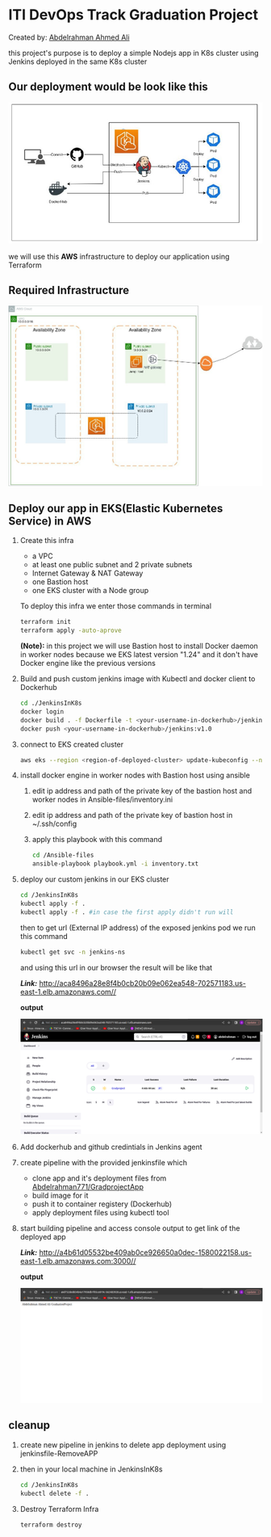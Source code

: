 # ITI DevOps Track Graduation Project

Created by: [Abdelrahman Ahmed Ali](https://www.linkedin.com/in/abdelrahman-ahmed-67bb091b0/)

this project's purpose is to deploy a simple Nodejs app in K8s cluster using Jenkins deployed in the same K8s cluster 

## Our deployment would be look like this

![General Deployment](Images/General-Deployment.jpeg)

 we will use this **AWS** infrastructure to deploy our application using Terraform

## Required Infrastructure

![Required Infra](Images/Terraform-Infra.jpeg)

## Deploy our app in EKS(Elastic Kubernetes Service) in AWS

1. Create this infra

   - a VPC
   - at least one public subnet and 2 private subnets
   - Internet Gateway & NAT Gateway
   - one Bastion host
   - one EKS cluster with a Node group

    To deploy this infra we enter those commands in terminal

    ```bash
    terraform init
    terraform apply -auto-aprove
    ```

    **(Note):** in this project we will use Bastion host to install Docker daemon in worker nodes because we EKS latest version "1.24" and it don't have Docker engine like the previous versions

2. Build and push custom jenkins image with Kubectl and docker client to Dockerhub

    ```bash
    cd ./JenkinsInK8s
    docker login
    docker build . -f Dockerfile -t <your-username-in-dockerhub>/jenkins:v1.0
    docker push <your-username-in-dockerhub>/jenkins:v1.0
    ```

3. connect to EKS created cluster

   ```bash
   aws eks --region <region-of-deployed-cluster> update-kubeconfig --name <cluster-name>
   ```

4. install docker engine in worker nodes with Bastion host using ansible

   1. edit ip address and path of the private key of the bastion host and worker nodes in Ansible-files/inventory.ini

   2. edit ip address and path of the private key of bastion host in ~/.ssh/config

   3. apply this playbook with this command

        ```bash
        cd /Ansible-files
        ansible-playbook playbook.yml -i inventory.txt 
        ```

5. deploy our custom jenkins in our EKS cluster

    ```bash
    cd /JenkinsInK8s
    kubectl apply -f .
    kubectl apply -f . #in case the first apply didn't run will
    ```

    then to get url (External IP address) of the exposed jenkins pod we run this command

    ```bash
    kubectl get svc -n jenkins-ns
    ```

    and using this url in our browser the result will be like that

    ***Link:*** <http://aca8496a28e8f4b0cb20b09e062ea548-702571183.us-east-1.elb.amazonaws.com//>

    **output**

    ![Jenkins in EKS](Images/Jenkins.png)

6. Add dockerhub and github credintials in Jenkins agent
7. create pipeline with the provided jenkinsfile which

   - clone app and it's deployment files from [Abdelrahman771/GradprojectApp](https://github.com/Abdelrahman771/GradprojectApp)
   - build image for it
   - push it to container registery (Dockerhub)
   - apply deployment files using kubectl tool

8. start building pipeline and access console output to get link of the deployed app

    ***Link:*** <http://a4b61d05532be409ab0ce926650a0dec-1580022158.us-east-1.elb.amazonaws.com:3000//>

   **output**

   ![Nodejs output](Images/Resault.png)

## cleanup

1. create new pipeline in jenkins to delete app deployment using jenkinsfile-RemoveAPP
2. then in your local machine in JenkinsInK8s

   ```bash
   cd /JenkinsInK8s
   kubectl delete -f .
   ```

3. Destroy Terraform Infra

   ```bash
   terraform destroy
   ```